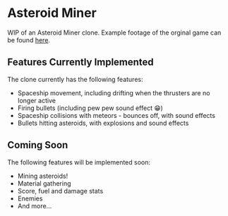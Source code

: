 # Asteroid Miner

WIP of an Asteroid Miner clone. Example footage of the orginal game can be found [here](https://www.youtube.com/watch?v=v1fseBg0E-g).

## Features Currently Implemented
The clone currently has the following features:
- Spaceship movement, including drifting when the thrusters are no longer active
- Firing bullets (including pew pew sound effect :grin:)
- Spaceship collisions with meteors - bounces off, with sound effects
- Bullets hitting asteroids, with explosions and sound effects

## Coming Soon
The following features will be implemented soon:
- Mining asteroids!
- Material gathering
- Score, fuel and damage stats
- Enemies
- And more...
